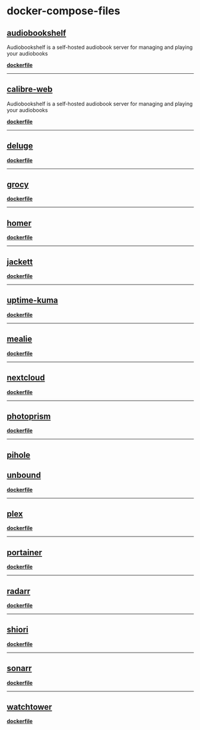 # docker-compose-files

## [audiobookshelf](https://github.com/advplyr/audiobookshelf)

<p>Audiobookshelf is a self-hosted audiobook server for managing and playing your audiobooks</p>

**[dockerfile](https://github.com/wkimble91/docker-compose-files/blob/main/compose/audiobookshelf/docker-compose.yaml)**

---

## [calibre-web](https://github.com/janeczku/calibre-web)

<p>Audiobookshelf is a self-hosted audiobook server for managing and playing your audiobooks</p>

**[dockerfile](https://github.com/wkimble91/docker-compose-files/blob/main/compose/calibre-web/docker-compose.yaml)**

---

## [deluge]()

<p></p>

**[dockerfile](https://github.com/wkimble91/docker-compose-files/blob/main/compose/deluge/docker-compose.yaml)**

---

## [grocy]()

<p></p>

**[dockerfile](https://github.com/wkimble91/docker-compose-files/blob/main/compose/grocy/docker-compose.yaml)**

---

## [homer]()

<p></p>

**[dockerfile](https://github.com/wkimble91/docker-compose-files/blob/main/compose/homer/docker-compose.yaml)**

---

## [jackett]()

<p></p>

**[dockerfile](https://github.com/wkimble91/docker-compose-files/blob/main/compose/jackett/docker-compose.yaml)**

---

## [uptime-kuma]()

<p></p>

**[dockerfile](https://github.com/wkimble91/docker-compose-files/blob/main/compose/uptime-kuma/docker-compose.yaml)**

---

## [mealie]()

<p></p>

**[dockerfile](https://github.com/wkimble91/docker-compose-files/blob/main/compose/mealie/docker-compose.yaml)**

---

## [nextcloud]()

<p></p>

**[dockerfile](https://github.com/wkimble91/docker-compose-files/blob/main/compose/nextcloud/docker-compose.yaml)**

---

## [photoprism]()

<p></p>

**[dockerfile](https://github.com/wkimble91/docker-compose-files/blob/main/compose/photoprism/docker-compose.yaml)**

---

## [pihole]()

<p></p>

## [unbound]()

<p></p>

**[dockerfile](https://github.com/wkimble91/docker-compose-files/blob/main/compose/pihole/docker-compose.yaml)**

---

## [plex]()

<p></p>

**[dockerfile](https://github.com/wkimble91/docker-compose-files/blob/main/compose/plex/docker-compose.yaml)**

---

## [portainer]()

<p></p>

**[dockerfile](https://github.com/wkimble91/docker-compose-files/blob/main/compose/portainer/docker-compose.yaml)**

---

## [radarr]()

<p></p>

**[dockerfile](https://github.com/wkimble91/docker-compose-files/blob/main/compose/radarr/docker-compose.yaml)**

---

## [shiori]()

<p></p>

**[dockerfile](https://github.com/wkimble91/docker-compose-files/blob/main/compose/shiori/docker-compose.yaml)**

---

## [sonarr]()

<p></p>

**[dockerfile](https://github.com/wkimble91/docker-compose-files/blob/main/compose/sonarr/docker-compose.yaml)**

---

## [watchtower]()

<p></p>

**[dockerfile](https://github.com/wkimble91/docker-compose-files/blob/main/compose/watchtower/docker-compose.yaml)**
